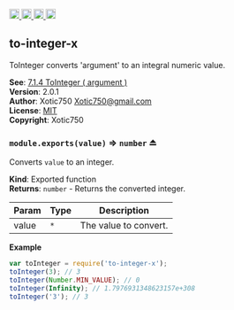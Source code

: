 <a href="https://travis-ci.org/Xotic750/to-integer-x"
   title="Travis status">
<img
   src="https://travis-ci.org/Xotic750/to-integer-x.svg?branch=master"
   alt="Travis status" height="18"/>
</a>
<a href="https://david-dm.org/Xotic750/to-integer-x"
   title="Dependency status">
<img src="https://david-dm.org/Xotic750/to-integer-x.svg"
   alt="Dependency status" height="18"/>
</a>
<a href="https://david-dm.org/Xotic750/to-integer-x#info=devDependencies"
   title="devDependency status">
<img src="https://david-dm.org/Xotic750/to-integer-x/dev-status.svg"
   alt="devDependency status" height="18"/>
</a>
<a href="https://badge.fury.io/js/to-integer-x" title="npm version">
<img src="https://badge.fury.io/js/to-integer-x.svg"
   alt="npm version" height="18"/>
</a>
<a name="module_to-integer-x"></a>

## to-integer-x
ToInteger converts 'argument' to an integral numeric value.

**See**: [7.1.4 ToInteger ( argument )](http://www.ecma-international.org/ecma-262/6.0/#sec-tointeger)  
**Version**: 2.0.1  
**Author**: Xotic750 <Xotic750@gmail.com>  
**License**: [MIT](&lt;https://opensource.org/licenses/MIT&gt;)  
**Copyright**: Xotic750  
<a name="exp_module_to-integer-x--module.exports"></a>

### `module.exports(value)` ⇒ <code>number</code> ⏏
Converts `value` to an integer.

**Kind**: Exported function  
**Returns**: <code>number</code> - Returns the converted integer.  

| Param | Type | Description |
| --- | --- | --- |
| value | <code>\*</code> | The value to convert. |

**Example**  
```js
var toInteger = require('to-integer-x');
toInteger(3); // 3
toInteger(Number.MIN_VALUE); // 0
toInteger(Infinity); // 1.7976931348623157e+308
toInteger('3'); // 3
```

